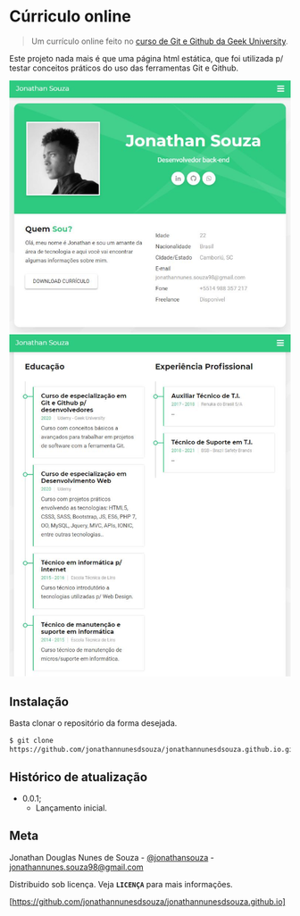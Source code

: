 # Cúrriculo online 
> Um currículo online feito no [curso de Git e Github da Geek
University].

Este projeto nada mais é que uma página html estática, que foi utilizada p/ testar conceitos práticos do uso das ferramentas Git e Github.

![screenshoot tela inicial](images/screenshot-inicio.JPG)
![screenshoot tela curriculo](images/screenshoot-curriculo.JPG)

## Instalação 

Basta clonar o repositório da forma desejada.

```
$ git clone https://github.com/jonathannunesdsouza/jonathannunesdsouza.github.io.git
```

## Histórico de atualização 

* 0.0.1;
    * Lançamento inicial.

## Meta 

Jonathan Douglas Nunes de Souza - [@jonathansouza] - <jonathannunes.souza98@gmail.com>

[@jonathansouza]:https://www.linkedin.com/in/perfil-in/

Distribuido sob licença. Veja **`LICENÇA`** para mais informações.

[https://github.com/jonathannunesdsouza/jonathannunesdsouza.github.io]

[curso de Git e Github da Geek University]:https://www.udemy.com/course/curso-de-git-e-github-essencial/
